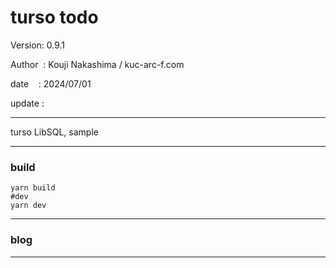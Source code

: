﻿# turso todo

 Version: 0.9.1

 Author  : Kouji Nakashima / kuc-arc-f.com

 date    : 2024/07/01

 update :

***

turso LibSQL, sample

***
### build

```
yarn build
#dev
yarn dev
```

***
### blog

***

